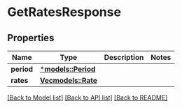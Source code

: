 # GetRatesResponse

## Properties
Name | Type | Description | Notes
------------ | ------------- | ------------- | -------------
**period** | [***models::Period**](Period.md) |  | 
**rates** | [**Vec<models::Rate>**](Rate.md) |  | 

[[Back to Model list]](../README.md#documentation-for-models) [[Back to API list]](../README.md#documentation-for-api-endpoints) [[Back to README]](../README.md)


